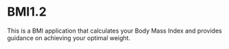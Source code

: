 # BMI1.2
This is a BMI application that calculates your Body Mass Index and provides guidance on achieving your optimal weight.
